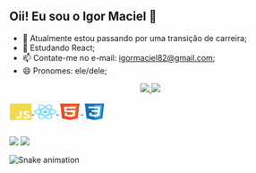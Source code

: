 ## Oii! Eu sou o Igor Maciel 👋

- 🔭 Atualmente estou passando por uma transição de carreira;
- 🌱 Estudando React;
- 📫 Contate-me no e-mail: igormaciel82@gmail.com;
- 😄 Pronomes: ele/dele;

<div align="center">
  <a href="https://github.com/Igormcf">
  <img height="180em" src="https://github-readme-stats.vercel.app/api?username=Igormcf&show_icons=true&theme=yeblu&include_all_commits=true&count_private=true"/>
  <img height="180em" src="https://github-readme-stats.vercel.app/api/top-langs/?username=Igormcf&layout=compact&langs_count=7&theme=shades-of-purple"/>
</div>
<div style="display: inline_block"><br>
  <img align="center" alt="igor-Js" height="30" width="40" src="https://raw.githubusercontent.com/devicons/devicon/master/icons/javascript/javascript-plain.svg">
  <img align="center" alt="igor-React" height="30" width="40" src="https://raw.githubusercontent.com/devicons/devicon/master/icons/react/react-original.svg">
  <img align="center" alt="igor-HTML" height="30" width="40" src="https://raw.githubusercontent.com/devicons/devicon/master/icons/html5/html5-original.svg">
  <img align="center" alt="igor-CSS" height="30" width="40" src="https://raw.githubusercontent.com/devicons/devicon/master/icons/css3/css3-original.svg">
</div>
  
  ##

<div>
  <a href = "mailto:igormaciel82@gmail.com"><img src="https://img.shields.io/badge/-Gmail-%23333?style=for-the-badge&logo=gmail&logoColor=white" target="_blank"></a>
  <a href="https://www.linkedin.com/in/igormcf" target="_blank"><img src="https://img.shields.io/badge/-LinkedIn-%230077B5?style=for-the-badge&logo=linkedin&logoColor=white" target="_blank"></a> 
</div>
  
![Snake animation](https://github.com/Igormcf/Igormcf/blob/output/github-contribution-grid-snake.svg)
